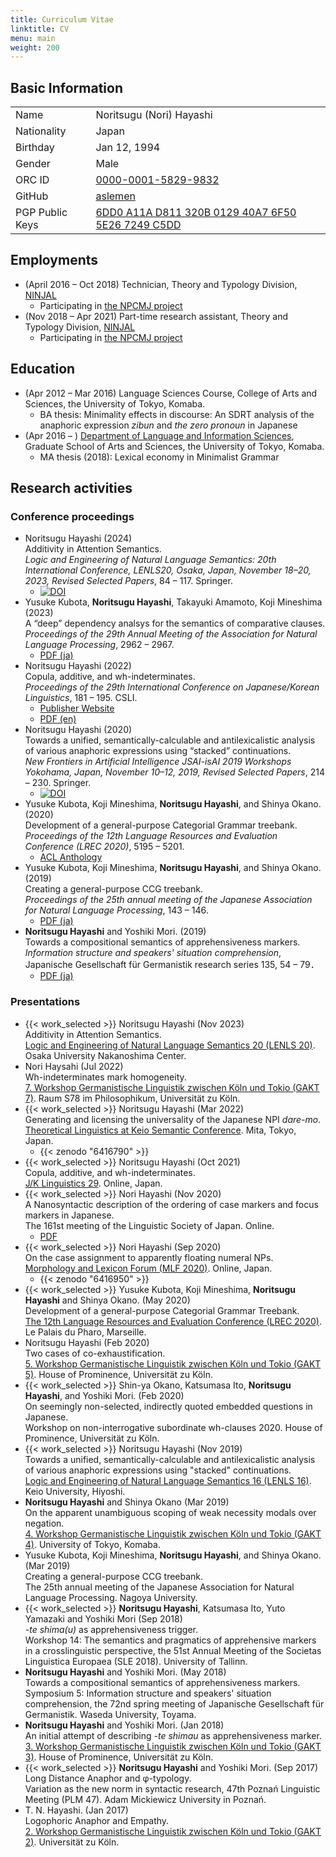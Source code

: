 ```yaml
---
title: Curriculum Vitae
linktitle: CV
menu: main
weight: 200
---
```

## Basic Information

|           |                     | 
| --------- | ------------------- | 
| Name      | Noritsugu (Nori) Hayashi | 
| Nationality | Japan                | 
| Birthday  | Jan 12, 1994           | 
| Gender      | Male                  | 
| ORC ID    | [0000-0001-5829-9832](https://orcid.org/0000-0001-5829-9832) |
| GitHub   | [aslemen](https://github.com/aslemen) |
| PGP Public Keys | [6DD0 A11A D811 320B 0129 40A7 6F50 5E26 7249 C5DD](https://github.com/aslemen.gpg) | 

## Employments
- (April 2016 &ndash; Oct 2018) Technician, Theory and Typology Division, [NINJAL](https://www.ninjal.ac.jp/)
  - Participating in [the NPCMJ project](https://npcmj.ninjal.ac.jp/)
- (Nov 2018 &ndash; Apr 2021) Part-time research assistant, Theory and Typology Division, [NINJAL](https://www.ninjal.ac.jp/)
  - Participating in [the NPCMJ project](https://npcmj.ninjal.ac.jp/)

## Education
- (Apr 2012 &ndash; Mar 2016)
  Language Sciences Course, College of Arts and Sciences, the University of Tokyo, Komaba.
  - BA thesis: Minimality effects in discourse: An SDRT analysis of the anaphoric expression _zibun_ and _the zero pronoun_ in Japanese
- (Apr 2016 &ndash; )
  [Department of Language and Information Sciences](http://gamp.c.u-tokyo.ac.jp/),
  Graduate School of Arts and Sciences, the University of Tokyo, Komaba.
  - MA thesis (2018): Lexical economy in Minimalist Grammar

## Research activities
### Conference proceedings
- Noritsugu Hayashi (2024)  
  Additivity in Attention Semantics.  
  _Logic and Engineering of Natural Language Semantics: 20th International Conference, LENLS20, Osaka, Japan, November 18–20, 2023, Revised Selected Papers_, 84 &ndash; 117. Springer.
  - [![DOI](https://img.shields.io/badge/DOI-10.1007%2F978--3--031--60878--0__6-blue)](https://doi.org/10.1007/978-3-031-60878-0_6)
- Yusuke Kubota, **Noritsugu Hayashi**, Takayuki Amamoto, Koji Mineshima (2023)  
  A “deep” dependency analsys for the semantics of comparative clauses.
  _Proceedings of the 29th Annual Meeting of the Association for Natural Language Processing_, 2962 &ndash; 2967.
    - [PDF (ja)](https://www.anlp.jp/proceedings/annual_meeting/2023/pdf_dir/D12-1.pdf)
- Noritsugu Hayashi (2022)  
  Copula, additive, and wh-indeterminates.  
  _Proceedings of the 29th International Conference on Japanese/Korean Linguistics_, 181 &ndash; 195. CSLI.
    - [Publisher Website](http://web.stanford.edu/group/cslipublications/cslipublications/site/JK29Abstract.shtml)
    - [PDF (en)](http://web.stanford.edu/group/cslipublications/cslipublications/site/JKONLINE/29/CH11.pdf)
- Noritsugu Hayashi (2020)  
  Towards a unified, semantically-calculable and antilexicalistic analysis of various anaphoric expressions using “stacked” continuations.  
  _New Frontiers in Artificial Intelligence JSAI-isAI 2019 Workshops Yokohama, Japan, November 10–12, 2019, Revised Selected Papers_,
  214 &ndash; 230. Springer.
    - [![DOI](https://img.shields.io/badge/DOI-10.1007%2F978--3--030--58790--1__14-blue)](https://doi.org/10.1007/978-3-030-58790-1_14)
- Yusuke Kubota, Koji Mineshima, **Noritsugu Hayashi**, and Shinya Okano. (2020)  
  Development of a general-purpose Categorial Grammar treebank.  
  _Proceedings of the 12th Language Resources and Evaluation Conference (LREC 2020)_, 5195 &ndash; 5201.
    - [ACL Anthology](https://aclanthology.org/2020.lrec-1.639)
- Yusuke Kubota, Koji Mineshima, **Noritsugu Hayashi**, and Shinya Okano. (2019)  
  Creating a general-purpose CCG treebank.  
  _Proceedings of the 25th annual meeting of the Japanese Association for Natural Language Processing_,
  143 &ndash; 146.
    - [PDF (ja)](https://www.anlp.jp/proceedings/annual_meeting/2021/pdf_dir/E8-1.pdf)
- **Noritsugu Hayashi** and Yoshiki Mori. (2019)  
  Towards a compositional semantics of apprehensiveness markers.  
  _Information structure and speakers' situation comprehension_,
  Japanische Gesellschaft für Germanistik research series 135, 54 &ndash; 79．
    - [PDF (ja)](https://www.jgg.jp/pluginfile.php/133/mod_book/chapter/30/SrJGG-135.pdf)

### Presentations 
- {{< work_selected >}}
  Noritsugu Hayashi (Nov 2023)  
  Additivity in Attention Semantics.  
  [Logic and Engineering of Natural Language Semantics 20 (LENLS 20)](https://lenls.github.io/lenls20/).
  Osaka University Nakanoshima Center.
- Nori Haysahi (Jul 2022)  
  Wh-indeterminates mark homogeneity.  
  [7. Workshop Germanistische Linguistik zwischen Köln und Tokio (GAKT 7)](https://idsl1.phil-fak.uni-koeln.de/personen/professorenseiten/prof-dr-klaus-von-heusinger-1/konferenzen-workshops/gakt-7-strukturen-und-interpretationen).
  Raum S78 im Philosophikum, Universität zu Köln.
- {{< work_selected >}} Noritsugu Hayashi (Mar 2022)  
  Generating and licensing the universality of the Japanese NPI _dare-mo_.  
  [Theoretical Linguistics at Keio Semantic Conference](https://sites.google.com/view/talk2022/).
  Mita, Tokyo, Japan.
    - {{< zenodo "6416790" >}}
- {{< work_selected >}} Noritsugu Hayashi (Oct 2021)  
  Copula, additive, and wh-indeterminates.  
  [J/K Linguistics 29](https://sites.google.com/view/jkconf29/).
  Online, Japan.
- {{< work_selected >}} Nori Hayashi (Nov 2020)  
  A Nanosyntactic description of the ordering of case markers and focus markers in Japanese.  
  The 161st meeting of the Linguistic Society of Japan. Online.
    - [PDF](http://www.ls-japan.org/modules/documents/LSJpapers/meeting/161/handouts/f/F-2_161.pdf)
- {{< work_selected >}} Nori Hayashi (Sep 2020)  
  On the case assignment to apparently floating numeral NPs.  
  [Morphology and Lexicon Forum (MLF 2020)](https://www.konan-u.ac.jp/hp/mlf/files/MLF2020.pdf). 
  Online, Japan.
    - {{< zenodo "6416950" >}}
- {{< work_selected >}}
  Yusuke Kubota, Koji Mineshima, **Noritsugu Hayashi** and Shinya Okano. (May 2020)  
  Development of a general-purpose Categorial Grammar Treebank.  
  [The 12th Language Resources and Evaluation Conference (LREC 2020)](https://lrec2020.lrec-conf.org/).
  Le Palais du Pharo, Marseille.
- Noritsugu Hayashi (Feb 2020)  
  Two cases of co-exhaustification.  
  [5. Workshop Germanistische Linguistik zwischen Köln und Tokio (GAKT 5)](https://idsl1.phil-fak.uni-koeln.de/personen/professorenseiten/prof-dr-klaus-von-heusinger-1/konferenzen-workshops/gakt-5-informationsstruktur-in-semantik-und-syntax).
  House of Prominence, Universität zu Köln.
- {{< work_selected >}}
  Shin-ya Okano, Katsumasa Ito, **Noritsugu Hayashi**, and Yoshiki Mori. (Feb 2020)  
  On seemingly non-selected, indirectly quoted embedded questions in Japanese.  
  Workshop on non-interrogative subordinate wh-clauses 2020.
  House of Prominence, Universität zu Köln.
- {{< work_selected >}}
  Noritsugu Hayashi (Nov 2019)  
  Towards a unified, semantically-calculable and antilexicalistic analysis of various anaphoric expressions using "stacked" continuations.  
  [Logic and Engineering of Natural Language Semantics 16 (LENLS 16)](https://lenls.github.io/lenls16/).
  Keio University, Hiyoshi.
- **Noritsugu Hayashi** and Shinya Okano (Mar 2019)  
  On the apparent unambiguous scoping of weak necessity modals over negation.  
  [4. Workshop Germanistische Linguistik zwischen Köln und Tokio (GAKT 4)](https://phiz.c.u-tokyo.ac.jp/~morisem/de/post/gakt4/).
  University of Tokyo, Komaba.
- Yusuke Kubota, Koji Mineshima, **Noritsugu Hayashi**, and Shinya Okano. (Mar 2019)  
  Creating a general-purpose CCG treebank.  
  The 25th annual meeting of the Japanese Association for Natural Language Processing.
  Nagoya University.
- {{< work_selected >}}
  **Noritsugu Hayashi**, Katsumasa Ito, Yuto Yamazaki and Yoshiki Mori (Sep 2018)  
  _-te shima(u)_ as apprehensiveness trigger.  
  Workshop 14: The semantics and pragmatics of apprehensive markers in a crosslinguistic perspective,
  the 51st Annual Meeting of the Societas Linguistica Europaea (SLE 2018). 
  University of Tallinn.
- **Noritsugu Hayashi** and Yoshiki Mori. (May 2018)  
  Towards a compositional semantics of apprehensiveness markers.  
  Symposium 5: Information structure and speakers' situation comprehension, 
  the 72nd spring meeting of Japanische Gesellschaft für Germanistik.
  Waseda University, Toyama.
- **Noritsugu Hayashi** and Yoshiki Mori. (Jan 2018)  
  An initial attempt of describing _-te shimau_ as apprehensiveness marker.  
  [3. Workshop Germanistische Linguistik zwischen Köln und Tokio (GAKT 3)](https://idsl1.phil-fak.uni-koeln.de/personen/professorenseiten/prof-dr-klaus-von-heusinger-1/konferenzen-workshops/gakt-3-grammatik-im-spannungsfeld-zwischen-syntax-und-semantik).
  House of Prominence, Universität zu Köln.
- {{< work_selected >}}
  **Noritsugu Hayashi** and Yoshiki Mori. (Sep 2017)  
  Long Distance Anaphor and φ-typology.  
  Variation as the new norm in syntactic research, 47th Poznań Linguistic Meeting (PLM 47).
  Adam Mickiewicz University in Poznań.
- T. N. Hayashi. (Jan 2017)  
  Logophoric Anaphor and Empathy.  
  [2. Workshop Germanistische Linguistik zwischen Köln und Tokio (GAKT 2)](https://idsl1.phil-fak.uni-koeln.de/personen/professorenseiten/prof-dr-klaus-von-heusinger-1/konferenzen-workshops/gakt-2-form-und-funktion).
  Universität zu Köln.